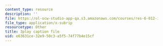 ```yaml
---
content_type: resource
description: ''
file: https://ol-ocw-studio-app-qa.s3.amazonaws.com/courses/res-6-012-introduction-to-probability-spring-2018/e63631ce32e950c3a5f574f77b4e15cf_RVc5hXzVFc4.vtt
file_type: application/x-subrip
resourcetype: Other
title: 3play caption file
uid: e63631ce-32e9-50c3-a5f5-74f77b4e15cf
---
```

